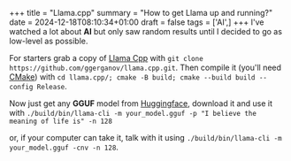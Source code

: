 +++
title = "Llama.cpp"
summary = "How to get Llama up and running?"
date = 2024-12-18T08:10:34+01:00
draft = false
tags = ['AI',]
+++
I've watched a lot about **AI** but only saw random results until I decided to go as low-level as possible.

For starters grab a copy of [Llama Cpp](https://github.com/ggerganov/llama.cpp.git) with `git clone https://github.com/ggerganov/llama.cpp.git`.
Then compile it (you'll need [CMake](https://cmake.org/)) with `cd llama.cpp/; cmake -B build; cmake --build build --config Release`.

Now just get any **GGUF** model from [Huggingface](https://huggingface.co/models?library=gguf), download it and use it with `./build/bin/llama-cli -m your_model.gguf -p "I believe the meaning of life is" -n 128`

or, if your computer can take it, talk with it using `./build/bin/llama-cli -m your_model.gguf -cnv -n 128`.
